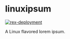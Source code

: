# linuxipsum

[![rex-deployment](https://github.com/mbaraa/linuxupsum/actions/workflows/rex-deployment.yml/badge.svg)](https://github.com/mbaraa/linuxupsum/actions/workflows/rex-deployment.yml)

A Linux flavored lorem ipsum.
